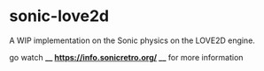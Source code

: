 # sonic-love2d
A WIP implementation on the Sonic physics on the LOVE2D engine.

go watch **__ https://info.sonicretro.org/ __** for more information
